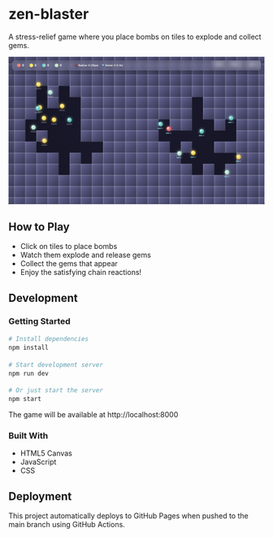 # zen-blaster

A stress-relief game where you place bombs on tiles to explode and collect gems.

![Zen-Blaster Screenshot](screenshot.png)

## How to Play

- Click on tiles to place bombs
- Watch them explode and release gems
- Collect the gems that appear
- Enjoy the satisfying chain reactions!

## Development

### Getting Started

```bash
# Install dependencies
npm install

# Start development server
npm run dev

# Or just start the server
npm start
```

The game will be available at http://localhost:8000

### Built With

- HTML5 Canvas
- JavaScript
- CSS

## Deployment

This project automatically deploys to GitHub Pages when pushed to the main branch using GitHub Actions.
